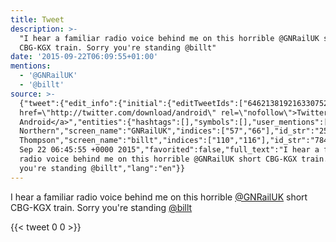 ```yaml
---
title: Tweet
description: >-
  "I hear a familiar radio voice behind me on this horrible @GNRailUK short
  CBG-KGX train. Sorry you're standing @billt"
date: '2015-09-22T06:09:55+01:00'
mentions:
  - '@GNRailUK'
  - '@billt'
source: >-
  {"tweet":{"edit_info":{"initial":{"editTweetIds":["646213819216330752"],"editableUntil":"2015-09-22T07:45:55.230Z","editsRemaining":"5","isEditEligible":true}},"retweeted":false,"source":"<a
  href=\"http://twitter.com/download/android\" rel=\"nofollow\">Twitter for
  Android</a>","entities":{"hashtags":[],"symbols":[],"user_mentions":[{"name":"Great
  Northern","screen_name":"GNRailUK","indices":["57","66"],"id_str":"2589687589","id":"2589687589"},{"name":"Bill
  Thompson","screen_name":"billt","indices":["110","116"],"id_str":"784609","id":"784609"}],"urls":[]},"display_text_range":["0","116"],"favorite_count":"0","id_str":"646213819216330752","truncated":false,"retweet_count":"0","id":"646213819216330752","created_at":"Tue
  Sep 22 06:45:55 +0000 2015","favorited":false,"full_text":"I hear a familiar
  radio voice behind me on this horrible @GNRailUK short CBG-KGX train. Sorry
  you're standing @billt","lang":"en"}}
---
```

I hear a familiar radio voice behind me on this horrible [@GNRailUK](https://twitter.com/@GNRailUK) short CBG-KGX train. Sorry you're standing [@billt](https://twitter.com/@billt)
    
{{< tweet 0 0 >}}
    
